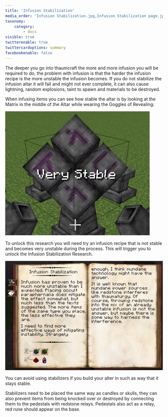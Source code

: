 ```yaml
---
title: 'Infusion Stabilization'
media_order: 'Infusion Stabilization.jpg,Infusion Stabilization page.jpg'
taxonomy:
    category:
        - docs
visible: true
twitterenable: true
twittercardoptions: summary
facebookenable: false
---
```


The deeper you go into thaumcraft the more and more infusion you will be required to do, the problem with infusion is that the harder the infusion recipe is the more unstable the infusion becomes. If you do not stabilize the infusion altar it will fail and might not ever complete, it can also cause lightning, random explosions, taint to spawn and materials to be destroyed.

When infusing items you can see how stable the altar is by looking at the Matrix in the middle of the Altar while wearing the Goggles of Revealing:

![](Infusion%20Stabilization.jpg)

To unlock this research you will need try an infusion recipe that is not stable and becomes very unstable during the process. This will trigger you to unlock the Infusion Stabilization Research.

![](Infusion%20Stabilization%20page.jpg)

You can avoid using stabilizers if you build your alter in such as way that it stays stable.

Stabilizers need to be placed the same way as candles or skulls, they can also prevent items from being knocked over or destroyed by connecting them to the pedestals with redstone relays. Pedestals also act as a relay, red rune should appear on the base.
